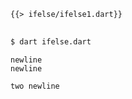 <!--
title: If / Else
-->

<pre>
<code class="hljs dart">{{> ifelse/ifelse1.dart}}
</code>
</pre>

```bash
$ dart ifelse.dart
```

```
newline
newline

two newline
```
